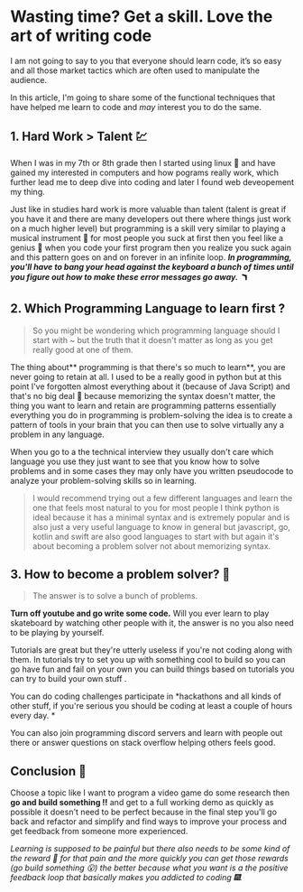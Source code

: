 # Wasting time? Get a skill. Love the art of writing code

I am not going to say to you that everyone should learn code, it’s so easy and all those market tactics which are often used to manipulate the audience.  

In this article, I'm going to share some of the functional techniques that have helped me learn to code and *may* interest you to do the same.

## 1. Hard Work > Talent 💹
When I was in my 7th or 8th grade then I started using linux 👾 and have gained my interested in computers and how pograms really work, which further lead me to deep dive into coding and later I found web deveopement my thing.

Just like in studies hard work is more valuable than talent (talent is great if you have it and there are many developers out there where things just work on a much higher level) but programming is a skill very similar to playing a musical instrument 🎵 for most people you suck at first then you feel like a genius 🧠 when you code your first program then you realize you suck again and this pattern goes on and on forever in an infinite loop. ***In programming, you'll have to bang your head against the keyboard a bunch of times until you figure out how to make these error messages go away. 🪃***


## 2. Which Programming Language to learn first ?
> So you might be wondering which programming language should I start with ~ but the truth that it doesn't matter as long as you get really good at one of them.


The thing about** programming is that there's so much to learn**, you are never going to retain at all. I used to be a really good in python but at this point I've forgotten almost everything about it (because of Java Script) and that's no big deal 🥠 because memorizing the syntax doesn't matter, the thing you want to learn and retain are programming patterns essentially everything you do in programming is problem-solving the idea is to create a pattern of tools in your brain that you can then use to solve virtually any a problem in any language.

When you go to a the technical interview they usually don't care which language you use they just want to see that you know how to solve problems and in some cases they may only have you written pseudocode to analyze your problem-solving skills so in learning.

> I would recommend trying out a few different languages and learn the one that feels most natural to you for most people I think python is ideal because it has a minimal syntax and is extremely popular and is also just a very useful language to know in general but javascript, go, kotlin and swift are also good languages to start with but again it's about becoming a problem solver not about memorizing syntax.

## 3. How to become a problem solver? 🧠
> The answer is to solve a bunch of problems.

**Turn off youtube and go write some code.** Will you ever learn to play skateboard by watching other people with it, the answer is no you also need to be playing by yourself.

Tutorials are great but they're utterly useless if you're not coding along with them. In tutorials try to set you up with something cool to build so you can go have fun and fail on your own you can build things based on tutorials you can try to build your own stuff .

You can do coding challenges participate in *hackathons and all kinds of other stuff, if you're serious you should be coding at least a couple of hours every day. *

You can also join programming discord servers and learn with people out there or answer questions on stack overflow helping others feels good.

## Conclusion 🌳
Choose a topic like I want to program a video game do some research then **go and build something ‼** and get to a full working demo as quickly as possible it doesn't need to be perfect because in the final step you'll go back and refactor and simplify and find ways to improve your process and get feedback from someone more experienced.

*Learning is supposed to be painful but there also needs to be some kind of the reward 🍫 for that pain and the more quickly you can get those rewards (go build something 😮) the better because what you want is a the positive feedback loop that basically makes you addicted to coding 🎆.*